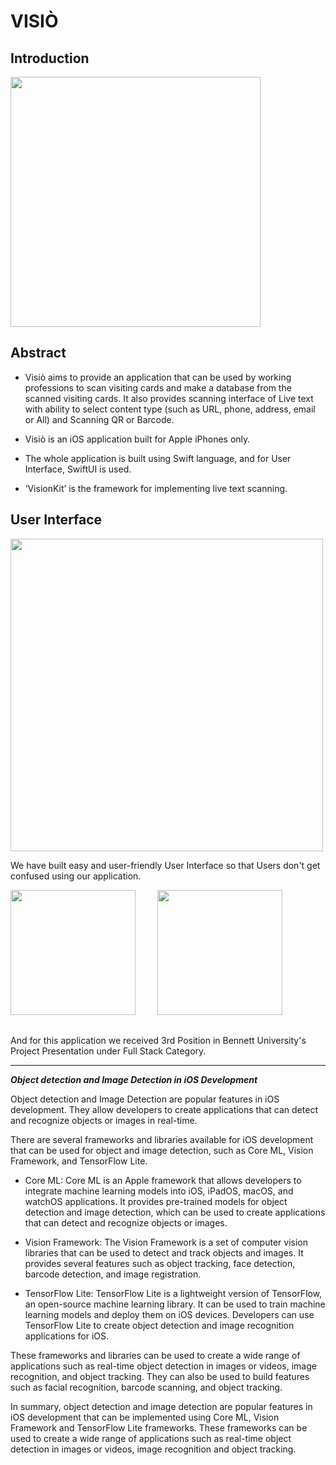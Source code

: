# VISIÒ

## Introduction

<img width="400" src =https://user-images.githubusercontent.com/68659006/209926011-d02b940b-fa5b-4558-9d97-7c66934bc459.png>

## Abstract

- Visiò aims to provide an application that can be used by working professions to scan visiting cards and make a database from the scanned visiting cards. It also provides scanning interface of Live text with ability to select content type (such as URL, phone, address, email or All) and Scanning QR or Barcode.

- Visiò is an iOS application built for Apple iPhones only.

- The whole application is built using Swift language, and for User Interface, SwiftUI is used.

- ‘VisionKit’ is the framework for implementing live text scanning.

## User Interface

<img width="500" src = https://user-images.githubusercontent.com/68659006/209927069-73a73f78-5e3d-4361-a257-8f666af050f6.png>

We have built easy and user-friendly User Interface so that Users don't get confused using our application.

<img width="200" src = https://user-images.githubusercontent.com/68659006/210267157-74612b1b-1c8e-460e-aa28-0d92685df649.png> &nbsp; &nbsp; &nbsp; &nbsp; <img width="200" src = https://user-images.githubusercontent.com/68659006/210267454-97f99382-bb24-4548-8566-2b4fa339f526.png>

## 
And for this application we received 3rd Position in Bennett University's Project Presentation under Full Stack Category.

***** 

<b><i>Object detection and Image Detection in iOS Development</b></i>

Object detection and Image Detection are popular features in iOS development. They allow developers to create applications that can detect and recognize objects or images in real-time.

There are several frameworks and libraries available for iOS development that can be used for object and image detection, such as Core ML, Vision Framework, and TensorFlow Lite.

* Core ML: Core ML is an Apple framework that allows developers to integrate machine learning models into iOS, iPadOS, macOS, and watchOS applications. It provides pre-trained models for object detection and image detection, which can be used to create applications that can detect and recognize objects or images.

* Vision Framework: The Vision Framework is a set of computer vision libraries that can be used to detect and track objects and images. It provides several features such as object tracking, face detection, barcode detection, and image registration.

* TensorFlow Lite: TensorFlow Lite is a lightweight version of TensorFlow, an open-source machine learning library. It can be used to train machine learning models and deploy them on iOS devices. Developers can use TensorFlow Lite to create object detection and image recognition applications for iOS.

These frameworks and libraries can be used to create a wide range of applications such as real-time object detection in images or videos, image recognition, and object tracking. They can also be used to build features such as facial recognition, barcode scanning, and object tracking.

In summary, object detection and image detection are popular features in iOS development that can be implemented using Core ML, Vision Framework and TensorFlow Lite frameworks. These frameworks can be used to create a wide range of applications such as real-time object detection in images or videos, image recognition and object tracking.



